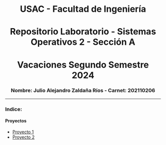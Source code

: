 # <div align="center">USAC - Facultad de Ingeniería </div>
# <div align="center">Repositorio Laboratorio - Sistemas Operativos 2 - Sección A</div>
# <div align="center">Vacaciones Segundo Semestre 2024 </div>
###  <div align="center">Nombre: Julio Alejandro Zaldaña Ríos - Carnet: 202110206</div>

____

### Indice:

#### Proyectos

* [Proyecto 1](./Proyecto1/)
* [Proyecto 2](./Proyecto2/)
